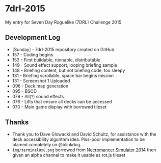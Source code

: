 # 7drl-2015
My entry for Seven Day Roguelike (7DRL) Challenge 2015

## Development Log
* [Sunday] - 7drl-2015 repository created on GitHub
* 157 - Coding begins
* 153 - First buildable, runnable, distributable
* 149 - Sound effect support, looping briefing sample
* 148 - Briefing content, but not briefing code; too sleepy
* 131 - Briefing scrollable, space bar begins mission
* 131 - Screenshot 1 Uploaded
* 096 - Deck map generation
* 095 - BSOD
* 079 - All(?) sound effects
* 076 - Lifts that ensure all decks can be accessed
* 070 - Main game display with borrowed tileset
 
## Thanks
* Thank you to Dave Glowacki and David Schultz, for assistance with the deck
accessibility algorithm idea. Piss-poor implementation to be blamed completely
on @blinkdog.
* `img/terminal8x8.png` borrowed from [Necromancer Simulator 2014](https://github.com/maqqr/7drl2014)
then given an alpha channel to make it usable as rot.js tileset
